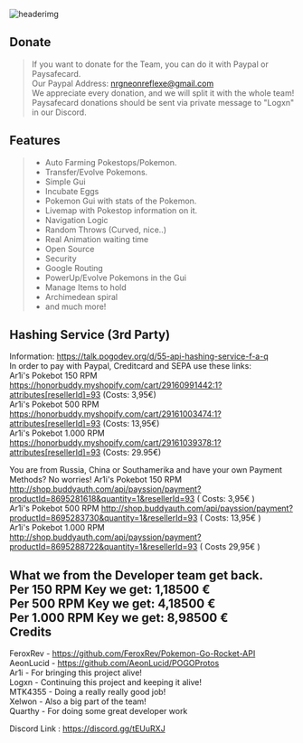 ![headerimg](http://i.imgur.com/tyoivkz.png)

Donate
------------
> If you want to donate for the Team, you can do it with Paypal or Paysafecard.<br>
> Our Paypal Address: nrgneonreflexe@gmail.com<br>
> We appreciate every donation, and we will split it with the whole team!<br>
> Paysafecard donations should be sent via private message to "Logxn" in our Discord.<br>

Features
-------------
> - Auto Farming Pokestops/Pokemon.
> - Transfer/Evolve Pokemons.
> - Simple Gui
> - Incubate Eggs
> - Pokemon Gui with stats of the Pokemon.
> - Livemap with Pokestop information on it.
> - Navigation Logic
> - Random Throws (Curved, nice..)
> - Real Animation waiting time
> - Open Source
> - Security
> - Google Routing
> - PowerUp/Evolve Pokemons in the Gui
> - Manage Items to hold
> - Archimedean spiral
> - and much more!

Hashing Service (3rd Party)
-------------------
Information: https://talk.pogodev.org/d/55-api-hashing-service-f-a-q<br>
In order to pay with Paypal, Creditcard and SEPA use these links:<br>
Ar1i's Pokebot 150 RPM                  https://honorbuddy.myshopify.com/cart/29160991442:1?attributes[resellerId]=93 (Costs: 3,95€)<br>
Ar1i's Pokebot 500 RPM                  https://honorbuddy.myshopify.com/cart/29161003474:1?attributes[resellerId]=93 (Costs: 13,95€)<br>
Ar1i's Pokebot 1.000 RPM                https://honorbuddy.myshopify.com/cart/29161039378:1?attributes[resellerId]=93 (Costs: 29.95€)<br>

You are from Russia, China or Southamerika and have your own Payment Methods? No worries!
Ar1i's Pokebot 150 RPM                  http://shop.buddyauth.com/api/payssion/payment?productId=8695281618&quantity=1&resellerId=93 ( Costs: 3,95€ )<br>
Ar1i's Pokebot 500 RPM                  http://shop.buddyauth.com/api/payssion/payment?productId=8695283730&quantity=1&resellerId=93 ( Costs: 13,95€ )<br>
Ar1i's Pokebot 1.000 RPM                http://shop.buddyauth.com/api/payssion/payment?productId=8695288722&quantity=1&resellerId=93 ( Costs 29,95€ )<br>

What we from the Developer team get back.<br>
Per 150 RPM Key we get: 1,18500 € <br>
Per 500 RPM Key we get: 4,18500 € <br>
Per 1.000 RPM Key we get: 8,98500 € <br>
Credits
-------------------
FeroxRev - https://github.com/FeroxRev/Pokemon-Go-Rocket-API<br>
AeonLucid - https://github.com/AeonLucid/POGOProtos<br>
Ar1i - For bringing this project alive!<br>
Logxn - Continuing this project and keeping it alive!  <br>
MTK4355 - Doing a really really good job!<br>
Xelwon - Also a big part of the team! <br>
Quarthy - For doing some great developer work <br>


Discord Link : https://discord.gg/tEUuRXJ<br>
